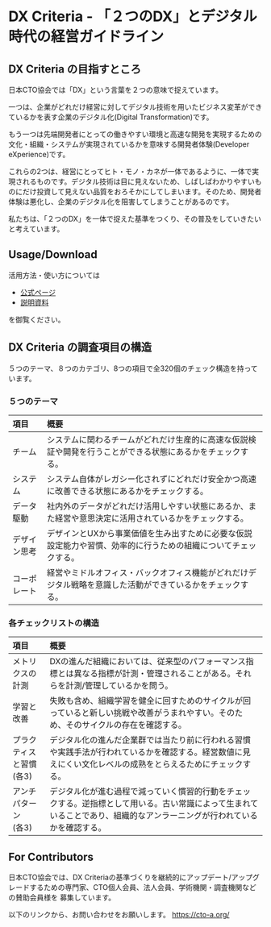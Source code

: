 # DX Criteria - 「２つのDX」とデジタル時代の経営ガイドライン

## DX Criteria の目指すところ

日本CTO協会では「DX」という言葉を２つの意味で捉えています。

一つは、企業がどれだけ経営に対してデジタル技術を用いたビジネス変革ができているかを表す企業のデジタル化(Digital Transformation)です。

もう一つは先端開発者にとっての働きやすい環境と高速な開発を実現するための文化・組織・システムが実現されているかを意味する開発者体験(Developer eXperience)です。

これらの2つは、経営にとってヒト・モノ・カネが一体であるように、一体で実現されるものです。デジタル技術は目に見えないため、しばしばわかりやすいものにだけ投資して見えない品質をおろそかにしてしまいます。そのため、開発者体験は悪化し、企業のデジタル化を阻害してしまうことがあるのです。

私たちは、「２つのDX」を一体で捉えた基準をつくり、その普及をしていきたいと考えています。

## Usage/Download

活用方法・使い方については

+ [公式ページ](https://cto-a.github.io/dxcriteria/)
+ [説明資料](https://github.com/cto-a/dxcriteria/blob/master/asset/image/dxcriteria201912.pdf)

を御覧ください。

## DX Criteria の調査項目の構造
５つのテーマ、８つのカテゴリ、8つの項目で全320個のチェック構造を持っています。

### ５つのテーマ

| 項目 | 概要 |
|:--|:--|
| チーム | システムに関わるチームがどれだけ生産的に高速な仮説検証や開発を行うことができる状態にあるかをチェックする。 |
| システム | システム自体がレガシー化されずにどれだけ安全かつ高速に改善できる状態にあるかをチェックする。 |
| データ駆動 | 社内外のデータがどれだけ活用しやすい状態にあるか、また経営や意思決定に活用されているかをチェックする。 |
| デザイン思考 | デザインとUXから事業価値を生み出すために必要な仮説設定能力や習慣、効率的に行うための組織についてチェックする。 |
| コーポレート | 経営やミドルオフィス・バックオフィス機能がどれだけデジタル戦略を意識した活動ができているかをチェックする。 |

### 各チェックリストの構造
| 項目 | 概要 |
|:--|:--|
| メトリクスの計測 | DXの進んだ組織においては、従来型のパフォーマンス指標とは異なる指標が計測・管理されることがある。それらを計測/管理しているかを問う。 |
| 学習と改善 | 失敗も含め、組織学習を健全に回すためのサイクルが回っていると新しい挑戦や改善がうまれやすい。そのため、そのサイクルの存在を確認する。 |
| プラクティスと習慣<br/>(各3) | デジタル化の進んだ企業群では当たり前に行われる習慣や実践手法が行われているかを確認する。経営数値に見えにくい文化レベルの成熟をとらえるためにチェックする。 |
| アンチパターン<br/>(各3)<br/> | デジタル化が進む過程で減っていく慣習的行動をチェックする。逆指標として用いる。古い常識によって生まれていることであり、組織的なアンラーニングが行われているかを確認する。 |


## For Contributors

日本CTO協会では、DX Criteriaの基準づくりを継続的にアップデート/アップグレードするための専門家、CTO個人会員、法人会員、学術機関・調査機関などの賛助会員様を
募集しています。

以下のリンクから、お問い合わせをお願いします。
https://cto-a.org/
